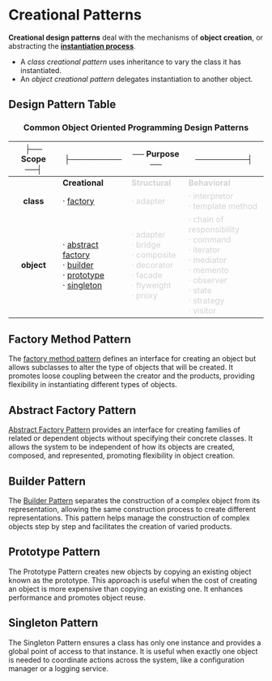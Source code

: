 # Creational Patterns

**Creational design patterns** deal with the mechanisms of **object creation**, or abstracting the [**instantiation process**](../Classes.md#instantiation). 

- A *class creational pattern* uses inheritance to vary the class it has instantiated. 
- An *object creational pattern* delegates instantiation to another object.

## Design Pattern Table

<div align="center">

### Common Object Oriented Programming Design Patterns

|├── Scope ──┤|├─────────|── Purpose ──|─────────┤|
|:---:|---|---|---|
||**Creational**|<span style="color:lightgray">**Structural**</span>|<span style="color:lightgray">**Behavioral**</span>|
|**class**|· [factory](./factory-method.md)|<span style="color:lightgray">· adapter</span>|<span style="color:lightgray">· interpretor<br/> · template method</span>|
|**object**|· [abstract factory](./abstract-factory.md)<br/> · [builder](./builder.md)<br/> · [prototype](#prototype)<br/> · [singleton](#singleton)|<span style="color:lightgray">· adapter<br/> · bridge<br/> · composite<br/> · decorator<br/> · facade<br/> · flyweight<br/> · proxy </span>|<span style="color:lightgray">· chain of responsibility<br/> · command<br/> · iterator<br/> · mediator<br/> · memento<br/> · observer<br/> · state<br/> · strategy<br/> · visitor </span>|

</div>

<a id="factory-method"></a>

## Factory Method Pattern

The [factory method pattern](./factory-method.md) defines an interface for creating an object but allows subclasses to alter the type of objects that will be created. It promotes loose coupling between the creator and the products, providing flexibility in instantiating different types of objects.

<a id="abstract-factory"></a>

## Abstract Factory Pattern

[Abstract Factory Pattern](./abstract-factory.md) provides an interface for creating families of related or dependent objects without specifying their concrete classes. It allows the system to be independent of how its objects are created, composed, and represented, promoting flexibility in object creation.

<a id="builder"></a>

## Builder Pattern

The [Builder Pattern](./builder.md) separates the construction of a complex object from its representation, allowing the same construction process to create different representations. This pattern helps manage the construction of complex objects step by step and facilitates the creation of varied products.

<a id="prototype"></a>

## Prototype Pattern

The Prototype Pattern creates new objects by copying an existing object known as the prototype. This approach is useful when the cost of creating an object is more expensive than copying an existing one. It enhances performance and promotes object reuse.

<a id="singleton"></a>

## Singleton Pattern

The Singleton Pattern ensures a class has only one instance and provides a global point of access to that instance. It is useful when exactly one object is needed to coordinate actions across the system, like a configuration manager or a logging service.